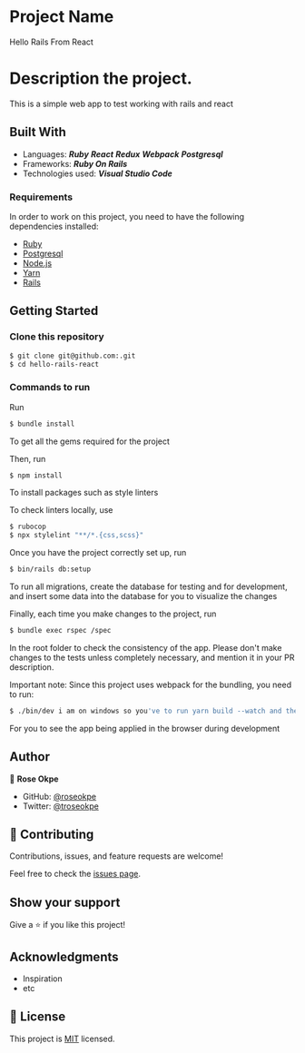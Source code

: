 # Project Name

Hello Rails From React

# Description the project.

This is a simple web app to test working with rails and react

## Built With

- Languages:
  _**Ruby**_
  _**React**_
  _**Redux**_
  _**Webpack**_
  _**Postgresql**_
- Frameworks: _**Ruby On Rails**_
- Technologies used: _**Visual Studio Code**_

### Requirements

In order to work on this project, you need to have the following dependencies installed:

- [Ruby](https://www.ruby-lang.org/en/)
- [Postgresql](https://www.postgresql.org/)
- [Node.js](https://nodejs.org/en/)
- [Yarn](https://yarnpkg.com/)
- [Rails](https://rubyonrails.org/)

## Getting Started

### Clone this repository

```bash
$ git clone git@github.com:.git
$ cd hello-rails-react
```

### Commands to run

Run

```bash
$ bundle install
```

To get all the gems required for the project

Then, run

```bash
$ npm install
```

To install packages such as style linters

To check linters locally, use

```bash
$ rubocop
$ npx stylelint "**/*.{css,scss}"
```

Once you have the project correctly set up, run

```bash
$ bin/rails db:setup
```

To run all migrations, create the database for testing and for development, and insert some data into the database for you to visualize the changes

Finally, each time you make changes to the project, run

```bash
$ bundle exec rspec /spec
```

In the root folder to check the consistency of the app. Please don't make changes to the tests unless completely necessary, and mention it in your PR description.

Important note: Since this project uses webpack for the bundling, you need to run:

```bash
$ ./bin/dev i am on windows so you've to run yarn build --watch and then start the server
```

For you to see the app being applied in the browser during development

## Author

👤 **Rose Okpe**

- GitHub: [@roseokpe](https://github.com/roseokpe)
- Twitter: [@troseokpe](https://twitter.com/roseokpe)

## 🤝 Contributing

Contributions, issues, and feature requests are welcome!

Feel free to check the [issues page](../../issues/).

## Show your support

Give a ⭐️ if you like this project!

## Acknowledgments

- Inspiration
- etc

## 📝 License

This project is [MIT](./LICENSE) licensed.
